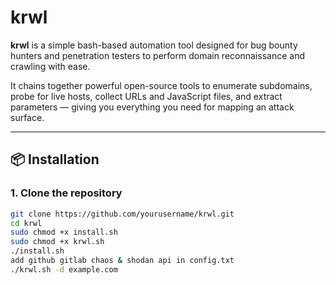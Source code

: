 # krwl

**krwl** is a simple bash-based automation tool designed for bug bounty hunters and penetration testers to perform domain reconnaissance and crawling with ease.

It chains together powerful open-source tools to enumerate subdomains, probe for live hosts, collect URLs and JavaScript files, and extract parameters — giving you everything you need for mapping an attack surface.

---

## 📦 Installation

### 1. Clone the repository

```bash
git clone https://github.com/yourusername/krwl.git
cd krwl
sudo chmod +x install.sh
sudo chmod +x krwl.sh
./install.sh
add github gitlab chaos & shodan api in config.txt
./krwl.sh -d example.com
```





